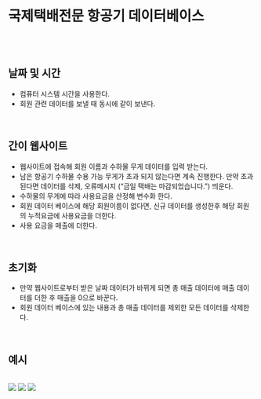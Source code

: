 # 국제택배전문 항공기 데이터베이스
</br>


</br>

## 날짜 및 시간
-	컴퓨터 시스템 시간을 사용한다.
-	회원 관련 데이터를 보낼 때 동시에 같이 보낸다.

</br>

## 간이 웹사이트 
-	웹사이트에 접속해 회원 이름과 수하물 무게 데이터를 입력 받는다. 
-	남은 항공기 수하물 수용 가능 무게가 초과 되지 않는다면 계속 진행한다.
만약 초과된다면 데이터를 삭제, 오류메시지 (“금일 택배는 마감되었습니다.”) 띄운다.
-	수하물의 무게에 따라 사용요금을 산정해 변수화 한다.
-	회원 데이터 베이스에 해당 회원이름이 없다면, 신규 데이터를 생성한후 해당 회원의 누적요금에 사용요금을 더한다.
-	사용 요금을 매출에 더한다.

</br>

## 초기화
-	만약 웹사이트로부터 받은 날짜 데이터가 바뀌게 되면 총 매출 데이터에 매출 데이터를 더한 후 매출을 0으로 바꾼다.
-	회원 데이터 베이스에 있는 내용과 총 매출 데이터를 제외한 모든 데이터를 삭제한다.
</br>

## 예시

</br>
<img src="https://user-images.githubusercontent.com/101614038/158394961-beec1104-c9b4-47a7-881c-21072dfd8b52.png"> 
<img src="https://user-images.githubusercontent.com/101614038/158395197-2d310764-4e10-477d-8a38-acb84c42704b.png">
<img src="https://user-images.githubusercontent.com/101614038/158395221-c00f9ed6-6ef8-4090-8743-892499bc1b0a.png">
</br>

